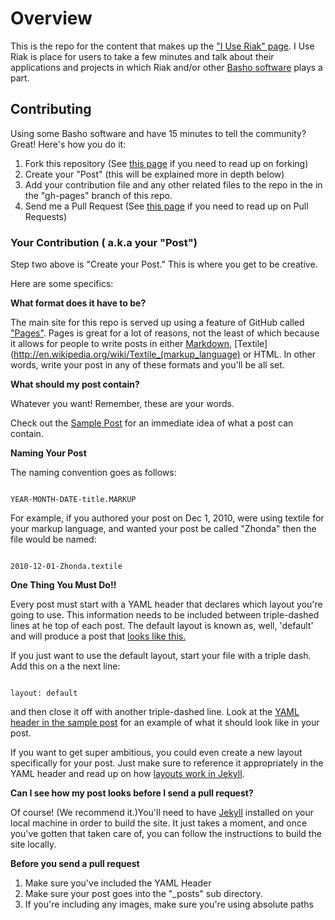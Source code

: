 # Overview

This is the repo for the content that makes up the ["I Use Riak" page](http://pharkmillups.github.com/i-use-riak).  I Use Riak is place for users to take a few minutes and talk about their applications and projects in which Riak and/or other [Basho software](http://github.com/basho) plays a part. 

## Contributing

Using some Basho software and have 15 minutes to tell the community? Great! Here's how you do it:

1. Fork this repository (See [this page](http://help.github.com/forking/) if you need to read up on forking)
2. Create your "Post" (this will be explained more in depth below)
3. Add your contribution file and any other related files to the repo in the in the "gh-pages" branch of this repo.
4. Send me a Pull Request (See [this page](http://help.github.com/pull-requests/) if you need to read up on Pull Requests)


### Your Contribution ( a.k.a your "Post")

Step two above is "Create your Post." This is where you get to be creative.

Here are some specifics:

**What format does it have to be?** 

The main site for this repo is served up using a feature of GitHub called ["Pages"](http://pages.github.com/). Pages is great for a lot of reasons, not the least of which because it allows for people to write posts in either [Markdown](http://en.wikipedia.org/wiki/Markdown), [Textile](http://en.wikipedia.org/wiki/Textile_(markup_language) or HTML. In other words, write your post in any of these formats and you'll be all set.

**What should my post contain?** 

Whatever you want! Remember, these are your words. 

Check out the [Sample Post](#) for an immediate idea of what a post can contain.

**Naming Your Post** 

The naming convention goes as follows: 

<code>
YEAR-MONTH-DATE-title.MARKUP
</code>

For example, if you authored your post on Dec 1, 2010, were using textile for your markup language, and wanted your post be called "Zhonda" then the file would be named:

<code>
2010-12-01-Zhonda.textile		
</code>

**One Thing You Must Do!!**

Every post must start with a YAML header that declares which layout you're going to use. This information needs to be included between triple-dashed lines at he top of each post. The default layout is known as, well, 'default' and will produce a post that [looks like this.](http://pharkmillups.github.com/i-use-riak/2010/11/17/sample-post.html)

If you just want to use the default layout, start your file with a triple dash. Add this on a the next line:

<code>
layout: default
</code>

and then close it off with another triple-dashed line. Look at the [YAML header in the sample post](https://github.com/PharkMillups/i-use-riak/raw/gh-pages/_posts/2010-11-17-sample-post.md) for an example of what it should look like in your post. 

If you want to get super ambitious, you could even create a new layout specifically for your post. Just make sure to reference it appropriately in the YAML header and read up on how [layouts work in Jekyll](https://github.com/mojombo/jekyll/wiki/usage). 

**Can I see how my post looks before I send a pull request?** 

Of course! (We recommend it.)You'll need to have [Jekyll](http://github.com/mojombo/jekyll) installed on your local machine in order to build the site. It just takes a moment, and once you've gotten that taken care of, you can follow the instructions to build the site locally.

**Before you send a pull request**

1. Make sure you've included the YAML Header 
2. Make sure your post goes into the "_posts" sub directory. 
3. If you're including any images, make sure you're using absolute paths

